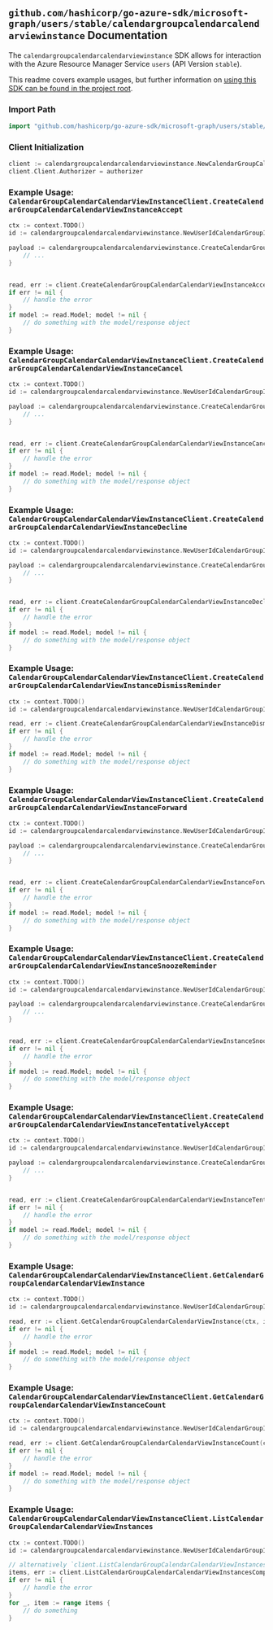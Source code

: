 
## `github.com/hashicorp/go-azure-sdk/microsoft-graph/users/stable/calendargroupcalendarcalendarviewinstance` Documentation

The `calendargroupcalendarcalendarviewinstance` SDK allows for interaction with the Azure Resource Manager Service `users` (API Version `stable`).

This readme covers example usages, but further information on [using this SDK can be found in the project root](https://github.com/hashicorp/go-azure-sdk/tree/main/docs).

### Import Path

```go
import "github.com/hashicorp/go-azure-sdk/microsoft-graph/users/stable/calendargroupcalendarcalendarviewinstance"
```


### Client Initialization

```go
client := calendargroupcalendarcalendarviewinstance.NewCalendarGroupCalendarCalendarViewInstanceClientWithBaseURI("https://management.azure.com")
client.Client.Authorizer = authorizer
```


### Example Usage: `CalendarGroupCalendarCalendarViewInstanceClient.CreateCalendarGroupCalendarCalendarViewInstanceAccept`

```go
ctx := context.TODO()
id := calendargroupcalendarcalendarviewinstance.NewUserIdCalendarGroupIdCalendarIdCalendarViewIdInstanceID("userIdValue", "calendarGroupIdValue", "calendarIdValue", "eventIdValue", "eventId1Value")

payload := calendargroupcalendarcalendarviewinstance.CreateCalendarGroupCalendarCalendarViewInstanceAcceptRequest{
	// ...
}


read, err := client.CreateCalendarGroupCalendarCalendarViewInstanceAccept(ctx, id, payload)
if err != nil {
	// handle the error
}
if model := read.Model; model != nil {
	// do something with the model/response object
}
```


### Example Usage: `CalendarGroupCalendarCalendarViewInstanceClient.CreateCalendarGroupCalendarCalendarViewInstanceCancel`

```go
ctx := context.TODO()
id := calendargroupcalendarcalendarviewinstance.NewUserIdCalendarGroupIdCalendarIdCalendarViewIdInstanceID("userIdValue", "calendarGroupIdValue", "calendarIdValue", "eventIdValue", "eventId1Value")

payload := calendargroupcalendarcalendarviewinstance.CreateCalendarGroupCalendarCalendarViewInstanceCancelRequest{
	// ...
}


read, err := client.CreateCalendarGroupCalendarCalendarViewInstanceCancel(ctx, id, payload)
if err != nil {
	// handle the error
}
if model := read.Model; model != nil {
	// do something with the model/response object
}
```


### Example Usage: `CalendarGroupCalendarCalendarViewInstanceClient.CreateCalendarGroupCalendarCalendarViewInstanceDecline`

```go
ctx := context.TODO()
id := calendargroupcalendarcalendarviewinstance.NewUserIdCalendarGroupIdCalendarIdCalendarViewIdInstanceID("userIdValue", "calendarGroupIdValue", "calendarIdValue", "eventIdValue", "eventId1Value")

payload := calendargroupcalendarcalendarviewinstance.CreateCalendarGroupCalendarCalendarViewInstanceDeclineRequest{
	// ...
}


read, err := client.CreateCalendarGroupCalendarCalendarViewInstanceDecline(ctx, id, payload)
if err != nil {
	// handle the error
}
if model := read.Model; model != nil {
	// do something with the model/response object
}
```


### Example Usage: `CalendarGroupCalendarCalendarViewInstanceClient.CreateCalendarGroupCalendarCalendarViewInstanceDismissReminder`

```go
ctx := context.TODO()
id := calendargroupcalendarcalendarviewinstance.NewUserIdCalendarGroupIdCalendarIdCalendarViewIdInstanceID("userIdValue", "calendarGroupIdValue", "calendarIdValue", "eventIdValue", "eventId1Value")

read, err := client.CreateCalendarGroupCalendarCalendarViewInstanceDismissReminder(ctx, id)
if err != nil {
	// handle the error
}
if model := read.Model; model != nil {
	// do something with the model/response object
}
```


### Example Usage: `CalendarGroupCalendarCalendarViewInstanceClient.CreateCalendarGroupCalendarCalendarViewInstanceForward`

```go
ctx := context.TODO()
id := calendargroupcalendarcalendarviewinstance.NewUserIdCalendarGroupIdCalendarIdCalendarViewIdInstanceID("userIdValue", "calendarGroupIdValue", "calendarIdValue", "eventIdValue", "eventId1Value")

payload := calendargroupcalendarcalendarviewinstance.CreateCalendarGroupCalendarCalendarViewInstanceForwardRequest{
	// ...
}


read, err := client.CreateCalendarGroupCalendarCalendarViewInstanceForward(ctx, id, payload)
if err != nil {
	// handle the error
}
if model := read.Model; model != nil {
	// do something with the model/response object
}
```


### Example Usage: `CalendarGroupCalendarCalendarViewInstanceClient.CreateCalendarGroupCalendarCalendarViewInstanceSnoozeReminder`

```go
ctx := context.TODO()
id := calendargroupcalendarcalendarviewinstance.NewUserIdCalendarGroupIdCalendarIdCalendarViewIdInstanceID("userIdValue", "calendarGroupIdValue", "calendarIdValue", "eventIdValue", "eventId1Value")

payload := calendargroupcalendarcalendarviewinstance.CreateCalendarGroupCalendarCalendarViewInstanceSnoozeReminderRequest{
	// ...
}


read, err := client.CreateCalendarGroupCalendarCalendarViewInstanceSnoozeReminder(ctx, id, payload)
if err != nil {
	// handle the error
}
if model := read.Model; model != nil {
	// do something with the model/response object
}
```


### Example Usage: `CalendarGroupCalendarCalendarViewInstanceClient.CreateCalendarGroupCalendarCalendarViewInstanceTentativelyAccept`

```go
ctx := context.TODO()
id := calendargroupcalendarcalendarviewinstance.NewUserIdCalendarGroupIdCalendarIdCalendarViewIdInstanceID("userIdValue", "calendarGroupIdValue", "calendarIdValue", "eventIdValue", "eventId1Value")

payload := calendargroupcalendarcalendarviewinstance.CreateCalendarGroupCalendarCalendarViewInstanceTentativelyAcceptRequest{
	// ...
}


read, err := client.CreateCalendarGroupCalendarCalendarViewInstanceTentativelyAccept(ctx, id, payload)
if err != nil {
	// handle the error
}
if model := read.Model; model != nil {
	// do something with the model/response object
}
```


### Example Usage: `CalendarGroupCalendarCalendarViewInstanceClient.GetCalendarGroupCalendarCalendarViewInstance`

```go
ctx := context.TODO()
id := calendargroupcalendarcalendarviewinstance.NewUserIdCalendarGroupIdCalendarIdCalendarViewIdInstanceID("userIdValue", "calendarGroupIdValue", "calendarIdValue", "eventIdValue", "eventId1Value")

read, err := client.GetCalendarGroupCalendarCalendarViewInstance(ctx, id)
if err != nil {
	// handle the error
}
if model := read.Model; model != nil {
	// do something with the model/response object
}
```


### Example Usage: `CalendarGroupCalendarCalendarViewInstanceClient.GetCalendarGroupCalendarCalendarViewInstanceCount`

```go
ctx := context.TODO()
id := calendargroupcalendarcalendarviewinstance.NewUserIdCalendarGroupIdCalendarIdCalendarViewID("userIdValue", "calendarGroupIdValue", "calendarIdValue", "eventIdValue")

read, err := client.GetCalendarGroupCalendarCalendarViewInstanceCount(ctx, id)
if err != nil {
	// handle the error
}
if model := read.Model; model != nil {
	// do something with the model/response object
}
```


### Example Usage: `CalendarGroupCalendarCalendarViewInstanceClient.ListCalendarGroupCalendarCalendarViewInstances`

```go
ctx := context.TODO()
id := calendargroupcalendarcalendarviewinstance.NewUserIdCalendarGroupIdCalendarIdCalendarViewID("userIdValue", "calendarGroupIdValue", "calendarIdValue", "eventIdValue")

// alternatively `client.ListCalendarGroupCalendarCalendarViewInstances(ctx, id)` can be used to do batched pagination
items, err := client.ListCalendarGroupCalendarCalendarViewInstancesComplete(ctx, id)
if err != nil {
	// handle the error
}
for _, item := range items {
	// do something
}
```
